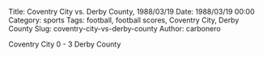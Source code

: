 Title: Coventry City vs. Derby County, 1988/03/19
Date: 1988/03/19 00:00
Category: sports
Tags: football, football scores, Coventry City, Derby County
Slug: coventry-city-vs-derby-county
Author: carbonero


Coventry City 0 - 3 Derby County

